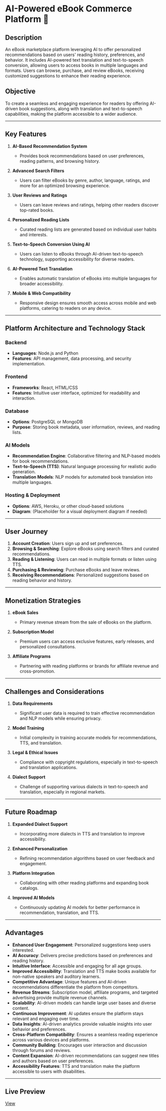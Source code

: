 # AI-Powered eBook Commerce Platform 📖

## Description
An eBook marketplace platform leveraging AI to offer personalized recommendations based on users' reading history, preferences, and behavior. It includes AI-powered text translation and text-to-speech conversion, allowing users to access books in multiple languages and formats. Users can browse, purchase, and review eBooks, receiving customized suggestions to enhance their reading experience.

## Objective
To create a seamless and engaging experience for readers by offering AI-driven book suggestions, along with translation and text-to-speech capabilities, making the platform accessible to a wider audience.

---

## Key Features

1. **AI-Based Recommendation System**
   - Provides book recommendations based on user preferences, reading patterns, and browsing history.
   
2. **Advanced Search Filters**
   - Users can filter eBooks by genre, author, language, ratings, and more for an optimized browsing experience.

3. **User Reviews and Ratings**
   - Users can leave reviews and ratings, helping other readers discover top-rated books.

4. **Personalized Reading Lists**
   - Curated reading lists are generated based on individual user habits and interests.

5. **Text-to-Speech Conversion Using AI**
   - Users can listen to eBooks through AI-driven text-to-speech technology, supporting accessibility for diverse readers.

6. **AI-Powered Text Translation**
   - Enables automatic translation of eBooks into multiple languages for broader accessibility.

7. **Mobile & Web Compatibility**
   - Responsive design ensures smooth access across mobile and web platforms, catering to readers on any device.

---

## Platform Architecture and Technology Stack

### Backend
- **Languages**: Node.js and Python
- **Features**: API management, data processing, and security implementation.
  
### Frontend
- **Frameworks**: React, HTML/CSS
- **Features**: Intuitive user interface, optimized for readability and interaction.

### Database
- **Options**: PostgreSQL or MongoDB
- **Purpose**: Storing book metadata, user information, reviews, and reading lists.

### AI Models
- **Recommendation Engine**: Collaborative filtering and NLP-based models for book recommendations.
- **Text-to-Speech (TTS)**: Natural language processing for realistic audio generation.
- **Translation Models**: NLP models for automated book translation into multiple languages.

### Hosting & Deployment
- **Options**: AWS, Heroku, or other cloud-based solutions
- **Diagram**: (Placeholder for a visual deployment diagram if needed)

---

## User Journey

1. **Account Creation**: Users sign up and set preferences.
2. **Browsing & Searching**: Explore eBooks using search filters and curated recommendations.
3. **Reading & Listening**: Users can read in multiple formats or listen using TTS.
4. **Purchasing & Reviewing**: Purchase eBooks and leave reviews.
5. **Receiving Recommendations**: Personalized suggestions based on reading behavior and history.

---

## Monetization Strategies

1. **eBook Sales**
   - Primary revenue stream from the sale of eBooks on the platform.

2. **Subscription Model**
   - Premium users can access exclusive features, early releases, and personalized consultations.

3. **Affiliate Programs**
   - Partnering with reading platforms or brands for affiliate revenue and cross-promotion.

---

## Challenges and Considerations

1. **Data Requirements**
   - Significant user data is required to train effective recommendation and NLP models while ensuring privacy.

2. **Model Training**
   - Initial complexity in training accurate models for recommendations, TTS, and translation.

3. **Legal & Ethical Issues**
   - Compliance with copyright regulations, especially in text-to-speech and translation applications.

4. **Dialect Support**
   - Challenge of supporting various dialects in text-to-speech and translation, especially in regional markets.

---

## Future Roadmap

1. **Expanded Dialect Support**
   - Incorporating more dialects in TTS and translation to improve accessibility.

2. **Enhanced Personalization**
   - Refining recommendation algorithms based on user feedback and engagement.

3. **Platform Integration**
   - Collaborating with other reading platforms and expanding book catalogs.

4. **Improved AI Models**
   - Continuously updating AI models for better performance in recommendation, translation, and TTS.

---

## Advantages

- **Enhanced User Engagement**: Personalized suggestions keep users interested.
- **AI Accuracy**: Delivers precise predictions based on preferences and reading history.
- **Intuitive Interface**: Accessible and engaging for all age groups.
- **Improved Accessibility**: Translation and TTS make books available for non-native speakers and auditory learners.
- **Competitive Advantage**: Unique features and AI-driven recommendations differentiate the platform from competitors.
- **Revenue Streams**: Subscription model, affiliate programs, and targeted advertising provide multiple revenue channels.
- **Scalability**: AI-driven models can handle large user bases and diverse content.
- **Continuous Improvement**: AI updates ensure the platform stays relevant and engaging over time.
- **Data Insights**: AI-driven analytics provide valuable insights into user behavior and preferences.
- **Cross-Platform Compatibility**: Ensures a seamless reading experience across various devices and platforms.
- **Community Building**: Encourages user interaction and discussion through forums and reviews.
- **Content Expansion**: AI-driven recommendations can suggest new titles and authors based on user preferences.
- **Accessibility Features**: TTS and translation make the platform accessible to users with disabilities.

---

## Live Preview
[View](https://hassona18.github.io/E-Commerce_By_Ai/)

